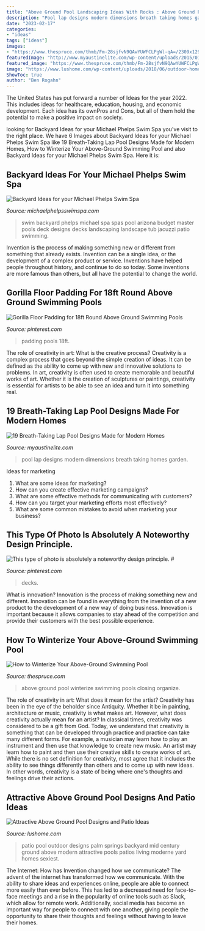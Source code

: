 ```yaml
---
title: "Above Ground Pool Landscaping Ideas With Rocks : Above Ground Pool Winterize Swimming Pools Closing Organize"
description: "Pool lap designs modern dimensions breath taking homes garden"
date: "2023-02-17"
categories:
- "ideas"
tags: ["ideas"]
images:
- "https://www.thespruce.com/thmb/Fm-28sjfvN9QAwYUWFCLPgWl-qA=/2309x1299/filters:fill(auto,1)/gettyaboveclean-5c013201c9e77c00012ea46e.jpg"
featuredImage: "http://www.myaustinelite.com/wp-content/uploads/2015/01/lap-pool-designs-with-patio.jpg"
featured_image: "https://www.thespruce.com/thmb/Fm-28sjfvN9QAwYUWFCLPgWl-qA=/2309x1299/filters:fill(auto,1)/gettyaboveclean-5c013201c9e77c00012ea46e.jpg"
image: "https://www.lushome.com/wp-content/uploads/2018/06/outdoor-home-pool-patio-ideas-8.jpg"
ShowToc: true
author: "Ben Rogahn"
---
```



The United States has put forward a number of Ideas for the year 2022. This includes ideas for healthcare, education, housing, and economic development. Each idea has its ownPros and Cons, but all of them hold the potential to make a positive impact on society.

	

		
looking for Backyard Ideas for your Michael Phelps Swim Spa you've visit to the right place. We have 6 Images about Backyard Ideas for your Michael Phelps Swim Spa like 19 Breath-Taking Lap Pool Designs Made for Modern Homes, How to Winterize Your Above-Ground Swimming Pool and also Backyard Ideas for your Michael Phelps Swim Spa. Here it is:
		
    
## Backyard Ideas For Your Michael Phelps Swim Spa

<img loading=lazy src="https://michaelphelpsswimspa.com/gallery/uploads/images/flexslider/1408733867_598930.jpg" onerror="this.onerror=null;this.src='https://tse3.mm.bing.net/th?id=OIP.OPpl4iFjTUdZegjHbvg6xwHaFA&amp;pid=15.1';" alt="Backyard Ideas for your Michael Phelps Swim Spa">

_Source: michaelphelpsswimspa.com_

>swim backyard phelps michael spa spas pool arizona budget master pools deck designs decks landscaping landscape tub jacuzzi patio swimming. 

	

Invention is the process of making something new or different from something that already exists. Invention can be a single idea, or the development of a complex product or service. Inventions have helped people throughout history, and continue to do so today. Some inventions are more famous than others, but all have the potential to change the world.

    
## Gorilla Floor Padding For 18ft Round Above Ground Swimming Pools

<img loading=lazy src="https://i.pinimg.com/736x/53/8d/29/538d291d6c7da0c28553c01094d499c8.jpg" onerror="this.onerror=null;this.src='https://tse4.mm.bing.net/th?id=OIP.4_KZx5Y5NQlXqdEdYozmXQHaFM&amp;pid=15.1';" alt="Gorilla Floor Padding for 18ft Round Above Ground Swimming Pools">

_Source: pinterest.com_

>padding pools 18ft. 

	

The role of creativity in art: What is the creative process?
Creativity is a complex process that goes beyond the simple creation of ideas. It can be defined as the ability to come up with new and innovative solutions to problems. In art, creativity is often used to create memorable and beautiful works of art. Whether it is the creation of sculptures or paintings, creativity is essential for artists to be able to see an idea and turn it into something real.

    
## 19 Breath-Taking Lap Pool Designs Made For Modern Homes

<img loading=lazy src="http://www.myaustinelite.com/wp-content/uploads/2015/01/lap-pool-designs-with-patio.jpg" onerror="this.onerror=null;this.src='https://tse4.mm.bing.net/th?id=OIP.1tKRLM2oWW5Zjdj8zIoniAHaFj&amp;pid=15.1';" alt="19 Breath-Taking Lap Pool Designs Made for Modern Homes">

_Source: myaustinelite.com_

>pool lap designs modern dimensions breath taking homes garden. 

	

Ideas for marketing
1. What are some ideas for marketing? 
2. How can you create effective marketing campaigns? 
3. What are some effective methods for communicating with customers? 
4. How can you target your marketing efforts most effectively? 
5. What are some common mistakes to avoid when marketing your business?

    
## This Type Of Photo Is Absolutely A Noteworthy Design Principle. #

<img loading=lazy src="https://i.pinimg.com/736x/ba/a0/68/baa0682a8e7f6d0b1e29b25da0299614.jpg" onerror="this.onerror=null;this.src='https://tse1.mm.bing.net/th?id=OIP.-06SbmjyGuRdSiOyXbmf1AHaE7&amp;pid=15.1';" alt="This type of photo is absolutely a noteworthy design principle. #">

_Source: pinterest.com_

>decks. 

	

What is innovation?
Innovation is the process of making something new and different. Innovation can be found in everything from the invention of a new product to the development of a new way of doing business. Innovation is important because it allows companies to stay ahead of the competition and provide their customers with the best possible experience.

    
## How To Winterize Your Above-Ground Swimming Pool

<img loading=lazy src="https://www.thespruce.com/thmb/Fm-28sjfvN9QAwYUWFCLPgWl-qA=/2309x1299/filters:fill(auto,1)/gettyaboveclean-5c013201c9e77c00012ea46e.jpg" onerror="this.onerror=null;this.src='https://tse1.mm.bing.net/th?id=OIP.PJhHJPlPeCRdgRS41UoBswHaEK&amp;pid=15.1';" alt="How to Winterize Your Above-Ground Swimming Pool">

_Source: thespruce.com_

>above ground pool winterize swimming pools closing organize. 

	

The role of creativity in art: What does it mean for the artist?
Creativity has been in the eye of the beholder since Antiquity. Whether it be in painting, architecture or music, creativity is what makes art. However, what does creativity actually mean for an artist? In classical times, creativity was considered to be a gift from God. Today, we understand that creativity is something that can be developed through practice and practice can take many different forms. For example, a musician may learn how to play an instrument and then use that knowledge to create new music. An artist may learn how to paint and then use their creative skills to create works of art. While there is no set definition for creativity, most agree that it includes the ability to see things differently than others and to come up with new ideas. In other words, creativity is a state of being where one's thoughts and feelings drive their actions.

    
## Attractive Above Ground Pool Designs And Patio Ideas

<img loading=lazy src="https://www.lushome.com/wp-content/uploads/2018/06/outdoor-home-pool-patio-ideas-8.jpg" onerror="this.onerror=null;this.src='https://tse4.mm.bing.net/th?id=OIP.d5Yqhm-VIGxJoyYicM_kCgHaFC&amp;pid=15.1';" alt="Attractive Above Ground Pool Designs and Patio Ideas">

_Source: lushome.com_

>patio pool outdoor designs palm springs backyard mid century ground above modern attractive pools patios living moderne yard homes sexiest. 

	

The Internet: How has Invention changed how we communicate?
The advent of the internet has transformed how we communicate. With the ability to share ideas and experiences online, people are able to connect more easily than ever before. This has led to a decreased need for face-to-face meetings and a rise in the popularity of online tools such as Slack, which allow for remote work. Additionally, social media has become an important way for people to connect with one another, giving people the opportunity to share their thoughts and feelings without having to leave their homes.

